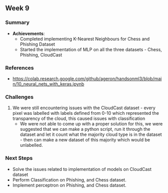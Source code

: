 ## Week 9

### Summary

- **Achievements**:
  - Completed implementing K-Nearest Neighbours for Chess and Phishing Dataset
  - Started the implementation of MLP on all the three datasets - Chess, Phishing, CloudCast

### References

-  https://colab.research.google.com/github/ageron/handsonml3/blob/main/10_neural_nets_with_keras.ipynb

### Challenges

1.  We were still encountering issues with the CloudCast dataset - every pixel was labelled with labels defined from 0-10 which represented the transparency of the cloud, this caused issues with classification
	-  We were not able to come up with a proper solution for this, we were suggested that we can make a python script, run it through the dataset and let it count what the majority cloud type is in the dataset - then can make a new dataset of this majority which would be unlabelled.


### Next Steps

- Solve the issues related to implementation of models on CloudCast dataset
- Perform Classification on Phishing, and Chess dataset.
- Implement perceptron on Phishing, and Chess dataset.
